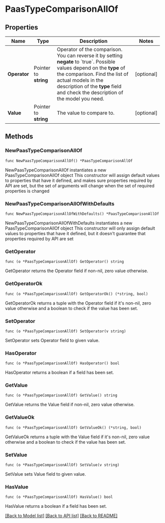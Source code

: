 # PaasTypeComparisonAllOf

## Properties

Name | Type | Description | Notes
------------ | ------------- | ------------- | -------------
**Operator** | Pointer to **string** | Operator of the comparison. You can reverse it by setting **negate** to &#x60;true&#x60;.   Possible values depend on the **type** of the comparison. Find the list of actual models in the description of the **type** field and check the description of the model you need. | [optional] 
**Value** | Pointer to **string** | The value to compare to. | [optional] 

## Methods

### NewPaasTypeComparisonAllOf

`func NewPaasTypeComparisonAllOf() *PaasTypeComparisonAllOf`

NewPaasTypeComparisonAllOf instantiates a new PaasTypeComparisonAllOf object
This constructor will assign default values to properties that have it defined,
and makes sure properties required by API are set, but the set of arguments
will change when the set of required properties is changed

### NewPaasTypeComparisonAllOfWithDefaults

`func NewPaasTypeComparisonAllOfWithDefaults() *PaasTypeComparisonAllOf`

NewPaasTypeComparisonAllOfWithDefaults instantiates a new PaasTypeComparisonAllOf object
This constructor will only assign default values to properties that have it defined,
but it doesn't guarantee that properties required by API are set

### GetOperator

`func (o *PaasTypeComparisonAllOf) GetOperator() string`

GetOperator returns the Operator field if non-nil, zero value otherwise.

### GetOperatorOk

`func (o *PaasTypeComparisonAllOf) GetOperatorOk() (*string, bool)`

GetOperatorOk returns a tuple with the Operator field if it's non-nil, zero value otherwise
and a boolean to check if the value has been set.

### SetOperator

`func (o *PaasTypeComparisonAllOf) SetOperator(v string)`

SetOperator sets Operator field to given value.

### HasOperator

`func (o *PaasTypeComparisonAllOf) HasOperator() bool`

HasOperator returns a boolean if a field has been set.

### GetValue

`func (o *PaasTypeComparisonAllOf) GetValue() string`

GetValue returns the Value field if non-nil, zero value otherwise.

### GetValueOk

`func (o *PaasTypeComparisonAllOf) GetValueOk() (*string, bool)`

GetValueOk returns a tuple with the Value field if it's non-nil, zero value otherwise
and a boolean to check if the value has been set.

### SetValue

`func (o *PaasTypeComparisonAllOf) SetValue(v string)`

SetValue sets Value field to given value.

### HasValue

`func (o *PaasTypeComparisonAllOf) HasValue() bool`

HasValue returns a boolean if a field has been set.


[[Back to Model list]](../README.md#documentation-for-models) [[Back to API list]](../README.md#documentation-for-api-endpoints) [[Back to README]](../README.md)


